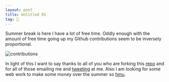 ```yaml
---
layout: post
title: Untitled 01
tag: 🍞
---
```


Summer break is here I have a lot of free time. Oddly enough with the amount of free time going up my Github contributions seem to be inversely proportional.

![contributions](/assets/img/lol-contributions.png)

In light of this I want to say thanks to all of you who are forking this [repo](https://github.com/getmicah/getmicah.github.io) and for all of 
those emailing me and [tweeting](https://twitter.com/getmicah) at me. Also I am looking for some web work to make some money over the summer 
so 
[hmu](mailto:micahcowell99@gmail.com).
